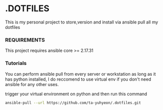 # .DOTFILES
This is my personal project to store,version and install via ansible pull all my dotfiles

### REQUIREMENTS
This project requires ansible core >= 2.17.31

### Tutorials
You can perform ansible pull from every server or workstation as long as it has python installed, I do reccomend to use virtual env if you don't need ansible for any other uses.

trigger your virtual environment on python and then run this command
```bash
ansible-pull --url https://github.com/ta-yuhyeon/.dotfiles.git
```